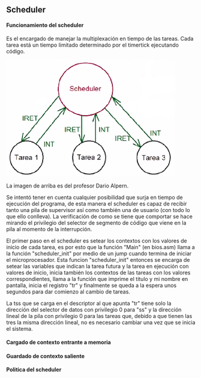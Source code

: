 ## Scheduler

#### Funcionamiento del scheduler

Es el encargado de manejar la multiplexación en tiempo de las tareas. Cada tarea está un tiempo limitado determinado por el timertick ejecutando código.

![Alt text](/doc/img/scheduler.png )

La imagen de arriba es del profesor Dario Alpern.



Se intentó tener en cuenta cualquier posibilidad que surja en tiempo de ejecución del programa, de esta manera el scheduler es capaz de recibir tanto una pila de supervisor así como también una de usuario (con todo lo que ello conlleva). La verificación de como se tiene que comportar se hace mirando el privilegio del selector de segmento de código que viene en la pila al momento de la interrupción.

El primer paso en el scheduler es setear los contextos con los valores de inicio de cada tarea, es por esto que la función "Main" (en bios.asm) llama a la función "scheduler_init" por medio de un jump cuando termina de iniciar el microprocesador. Esta funcion "scheduler_init" entonces se encarga de setear las variables que indican la tarea futura y la tarea en ejecución con valores de inicio, inicia también los contextos de las tareas con los valores correspondientes, llama a la función que imprime el titulo y mi nombre en pantalla, inicia el registro "tr" y finalmente se queda a la espera unos segundos para dar comienzo al cambio de tareas.

La tss que se carga en el descriptor al que apunta "tr" tiene solo la dirección del selector de datos con privilegio 0 para "ss" y la dirección lineal de la pila con privilegio 0 para las tareas que, debido a que tienen las tres la misma dirección lineal, no es necesario cambiar una vez que se inicia el sistema.


#### Cargado de contexto entrante a memoria

#### Guardado de contexto saliente

#### Politica del scheduler
